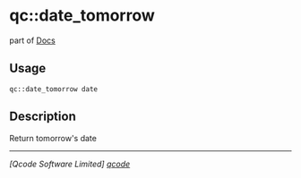 qc::date_tomorrow
=================

part of [Docs](../index.md)

Usage
-----
`qc::date_tomorrow date`

Description
-----------
Return tomorrow's date

----------------------------------
*[Qcode Software Limited] [qcode]*

[qcode]: http://www.qcode.co.uk "Qcode Software"